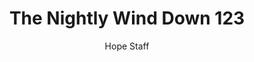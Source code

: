 ---
image: /assets/img/nwd/123_nwd_proverbs_3_27_msg.png
title: The Nightly Wind Down 123
categories:
  - The Nightly Wind Down
author: Hope Staff
notes: The Nightly Wind Down 123
embed: >-
  EMBED_GOES_HERE
transcript: >-
  SOME LINES OF TEXT START HERE
---